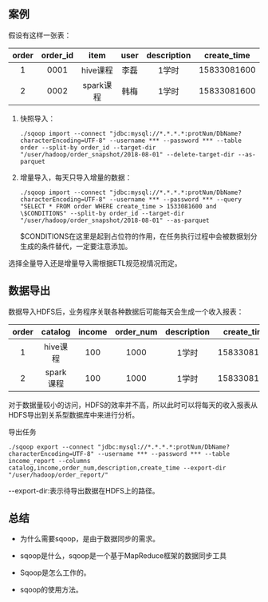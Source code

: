## 案例

假设有这样一张表：

| order | order_id | item | user | description | create_time |
|:-----:|:--------:|:----:|:----:|:-----------:|:-----------:|
| 1 | 0001 | hive课程 | 李磊 | 1学时 | 15833081600 |
| 2 | 0002 | spark课程 | 韩梅 | 1学时 | 15833081600 |

1. 快照导入：

    ```
    ./sqoop import --connect "jdbc:mysql://*.*.*.*:protNum/DbName?characterEncoding=UTF-8" --username *** --password *** --table order --split-by order_id --target-dir "/user/hadoop/order_snapshot/2018-08-01" --delete-target-dir --as-parquet
    ```

2. 增量导入，每天只导入增量的数据：

    ```
    ./sqoop import --connect "jdbc:mysql://*.*.*.*:protNum/DbName?characterEncoding=UTF-8" --username *** --password *** --query "SELECT * FROM order WHERE create_time > 1533081600 and \$CONDITIONS" --split-by order_id --target-dir "/user/hadoop/order_snapshot/2018-08-01" --as-parquet
    ```

    $CONDITIONS在这里是起到占位符的作用，在任务执行过程中会被数据划分生成的条件替代，一定要注意添加。

选择全量导入还是增量导入需根据ETL规范视情况而定。

## 数据导出

数据导入HDFS后，业务程序关联各种数据后可能每天会生成一个收入报表：

| order | catalog | income | order_num | description | create_time |
|:-----:|:--------:|:----:|:----:|:-----------:|:-----------:|
| 1 | hive课程 | 100 | 1000 | 1学时 | 15833081600 |
| 2 | spark课程 | 100 | 1000 | 1学时 | 15833081600 |

对于数据量较小的访问，HDFS的效率并不高，所以此时可以将每天的收入报表从HDFS导出到关系型数据库中来进行分析。

导出任务

```
./sqoop export --connect "jdbc:mysql://*.*.*.*:protNum/DbName?characterEncoding=UTF-8" --username *** --password *** --table income_report --columns catalog,income,order_num,description,create_time --export-dir "/user/hadoop/order_report/"
```

--export-dir:表示待导出数据在HDFS上的路径。

## 总结

- 为什么需要sqoop，是由于数据同步的需求。

- sqoop是什么，sqoop是一个基于MapReduce框架的数据同步工具

- Sqoop是怎么工作的。

- sqoop的使用方法。